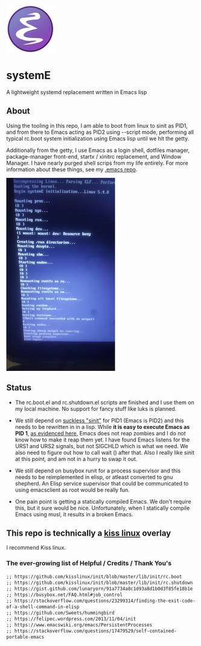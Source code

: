 ![Logo](emacs.png)

# systemE
A lightweight systemd replacement written in Emacs lisp

## About

Using the tooling in this repo, I am able to boot from linux to sinit as PID1, and from there to Emacs acting as PID2 using --script mode, performing all typical rc.boot system initialization using Emacs lisp until we hit the getty.

Additionally from the getty, I use Emacs as a login shell, dotfiles manager, package-manager front-end, startx / xinitrc replacement, and Window Manager. I have nearly purged shell scrips from my life entirely. For more information about these things, see my [.emacs repo](https://github.com/a-schaefers/dot-emacs).

![Logo](screenshot.jpg)

## Status

- The rc.boot.el and rc.shutdown.el scripts are finished and I use them on my local machine. No support for fancy stuff like luks is planned.
- We still depend on [suckless "sinit"](https://core.suckless.org/sinit/) for PID1 (Emacs is PID2) and this needs to be rewritten in in a lisp. While **it is easy to execute Emacs as PID 1**, [as evidenced here](http://www.informatimago.com/linux/emacs-on-user-mode-linux.html), Emacs does not reap zombies and I do not know how to make it reap them yet. I have found Emacs listens for the URS1 and URS2 signals, but not SIGCHLD which is what we need. We also need to figure out how to call wait () after that. Also I really like sinit at this point, and am not in a hurry to swap it out.


- We still depend on busybox runit for a process supervisor and this needs to be reimplemented in elisp, or atleast converted to gnu shepherd. An Elisp service supervisor that could be communicated to using emacsclient as root would be really fun.

- One pain point is getting a statically compiled Emacs. We don't require this, but it sure would be nice. Unfortunately, when I statically compile Emacs using musl, it results in a broken Emacs.

## This repo is technically a [kiss linux](https://getkiss.org) overlay

I recommend Kiss linux.

### The ever-growing list of Helpful / Credits / Thank You's

```elisp
;; https://github.com/kisslinux/init/blob/master/lib/init/rc.boot
;; https://github.com/kisslinux/init/blob/master/lib/init/rc.shutdown
;; https://gist.github.com/lunaryorn/91a7734a8c1d93a8d1b0d3f85fe18b1e
;; https://busybox.net/FAQ.html#job_control
;; https://stackoverflow.com/questions/23299314/finding-the-exit-code-of-a-shell-command-in-elisp
;; https://github.com/Sweets/hummingbird
;; https://felipec.wordpress.com/2013/11/04/init
;; https://www.emacswiki.org/emacs/PersistentProcesses
;; https://stackoverflow.com/questions/17479529/self-contained-portable-emacs
```
